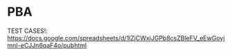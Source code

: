 # PBA
TEST CASES!: https://docs.google.com/spreadsheets/d/1lZjCWxjJGPb8csZBleFV_eEwGoyjmnI-eCJJn6qaF4o/pubhtml
